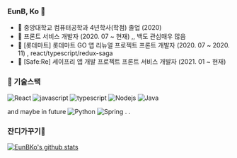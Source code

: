 ### EunB, Ko 👋
- :school: 중앙대학교 컴퓨터공학과 4년학사(학점) 졸업 (2020)
- :office: 프론트 서비스 개발자 (2020. 07 ~ 현재) ,, 백도 관심매우 많음
- :office: [롯데마트] 롯데마트 GO 앱 리뉴얼 프로젝트 프론트 개발자 (2020. 07 ~ 2020. 11) , react/typescript/redux-saga
- :office: [Safe:Re] 세이프리 앱 개발 프로젝트 프론트 서비스 개발자 (2021. 01 ~ 현재)

### 🔭 기술스택
![React](https://img.shields.io/badge/React-5F00FF)
![javascript](https://img.shields.io/badge/Javascript-FFE400)
![typescript](https://img.shields.io/badge/Typescript-0054FF)
![Nodejs](https://img.shields.io/badge/Nodejs-43853d)
![Java](https://img.shields.io/badge/Java-333)

and maybe in future
![Python](https://img.shields.io/badge/Python-FFE400)
![Spring](https://img.shields.io/badge/Spring-6db33f)
.
.

### 잔디가꾸기🌱
[![EunBKo's github stats](https://github-readme-stats.vercel.app/api?username=EunBKo)](https://github.com/EunBKo)

<!--
**EunBKo/EunBKo** is a ✨ _special_ ✨ repository because its `README.md` (this file) appears on your GitHub profile.
![Vuejs](https://img.shields.io/badge/Vuejs-4fc08d)
![Nestjs](https://img.shields.io/badge/Nestjs-ea2845)

Here are some ideas to get you started:

- 🔭 I’m currently working on ...
- 🌱 I’m currently learning ...
- 👯 I’m looking to collaborate on ...
- 🤔 I’m looking for help with ...
- 💬 Ask me about ...
- 📫 How to reach me: ...
- 😄 Pronouns: ...
- ⚡ Fun fact: ...
-->
